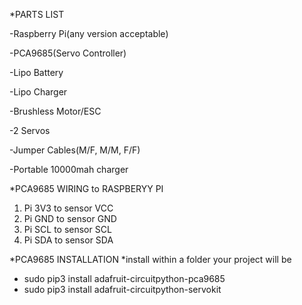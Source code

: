 *PARTS LIST

  -Raspberry Pi(any version acceptable)
  
  -PCA9685(Servo Controller)
  
  -Lipo Battery
  
  -Lipo Charger
  
  -Brushless Motor/ESC
  
  -2 Servos
  
  -Jumper Cables(M/F, M/M, F/F)
  
  -Portable 10000mah charger


*PCA9685 WIRING to RASPBERYY PI
  1. Pi 3V3 to sensor VCC
  2. Pi GND to sensor GND
  3. Pi SCL to sensor SCL
  4. Pi SDA to sensor SDA


*PCA9685 INSTALLATION
  *install within a folder your project will be
  - sudo pip3 install adafruit-circuitpython-pca9685
  - sudo pip3 install adafruit-circuitpython-servokit
  

  
  
